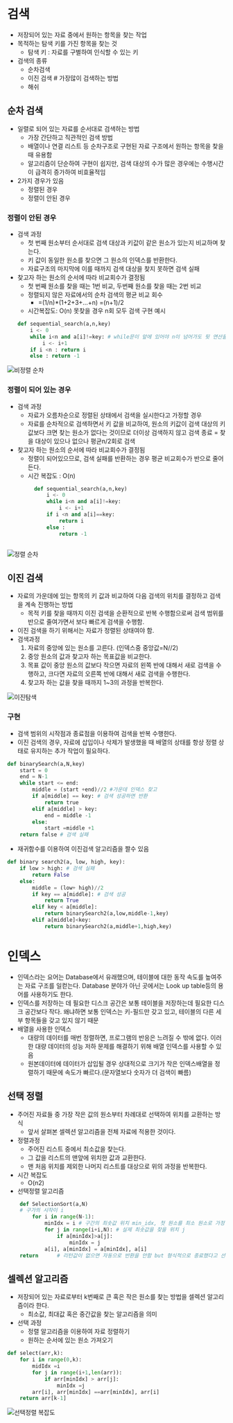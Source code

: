 # 검색
* 저장되어 있는 자료 중에서 원하는 항목을 찾는 작업
* 목적하는 탐색 키를 가진 항목을 찾는 것
    * 탐색 키 : 자료를 구별하여 인식할 수 있는 키
* 검색의 종류
    * 순차검색
    * 이진 검색 # 가장많이 검색하는 방법
    * 해쉬
## 순차 검색
* 일렬로 되어 있는 자료를 순서대로 검색하는 방법
    * 가장 간단하고 직관적인 검색 방법
    * 배열이나 연결 리스트 등 순차구조로 구현된 자료 구조에서 원하는 항목을 찾을 때 유용함
    * 알고리즘이 단순하여 구현이 쉽지만, 검색 대상의 수가 많은 경우에는 수행시간이 급격히 증가하여 비효율적임
* 2가지 경우가 있음
    * 정렬된 경우
    * 정렬이 안된 경우

### 정렬이 안된 경우 
* 검색 과정
    * 첫 번째 원소부터 순서대로 검색 대상과 키값이 같은 원소가 있는지 비교하며 찾는다.
    * 키 값이 동일한 원소를 찾으면 그 원소의 인덱스를 반환한다.
    * 자료구조의 마지막에 이를 때까지 검색 대상을 찾지 못하면 검색 실패
* 찾고자 하는 원소의 순서에 따라 비교회수가 결정됨
    * 첫 번째 원소를 찾을 때는 1번 비교, 두번째 원소를 찾을 때는 2번 비교
    * 정렬되지 않은 자료에서의 순차 검색의 평균 비교 회수
        * =(1/n)*(1+2+3+...+n) =(n+1)/2
    * 시간복잡도: O(n)
    못찾을 경우 n회 모두 검색
    구현 예시
    ```py
    def sequential_search(a,n,key)
        i <- 0
        while i<n and a[i]!=key: # while문이 앞에 있어야 n이 넘어가도 뒷 연산을 진행하지 않으므로 앞에 위치
            i <- i+1
        if i <n : return i
        else : return -1
    ```
![비정렬 순차](<이미지/240201/비정렬 순차 검색.PNG>)
### 정렬이 되어 있는 경우
* 검색 과정
    * 자료가 오름차순으로 정렬된 상태에서 검색을 실시한다고 가정할 경우
    * 자료를 순차적으로 검색하면서 키 값을 비교하여, 원소의 키값이 검색 대상의 키값보다 크면 찾는 원소가 없다는 것이므로 더이상 검색하지 않고 검색 종료  = 찾을 대상이 있으나 없으나 평균n/2회로 검색
* 찾고자 하는 원소의 순서에 따라 비교회수가 결정됨
    * 정렬이 되어있으므로, 검색 실패를 반환하는 경우 평균 비교회수가 반으로 줄어든다.
    * 시간 복잡도 : O(n)
      ```py
        def sequential_search(a,n,key)
            i <- 0
            while i<n and a[i]!=key: 
                i <- i+1
            if i <n and a[i]==key: 
                return i
            else :
                return -1
    ```
![정렬 순차](<이미지/240201/정렬 순차 검색.PNG>)
## 이진 검색
* 자료의 가운데에 있는 항목의 키 값과 비교하여 다음 검색의 위치를 결정하고 검색을 계속 진행하는 방법
    * 목적 키를 찾을 때까지 이진 검색을 순환적으로 반복 수행함으로써 검색 범위를 반으로 줄여가면서 보다 빠르게 검색을 수행함.
* 이진 검색을 하기 위해서는 자료가 정렬된 상태여야 함.
* 검색과정
    1. 자료의 중앙에 있는 원소를 고른다. (인덱스중 중앙값=N//2)
    2. 중앙 원소의 값과 찾고자 하는 목표값을 비교한다.
    3. 목표 값이 중앙 원소의 값보다 작으면 자료의 왼쪽 반에 대해서 새로 검색을 수행하고, 크다면 자료의 오른쪽 반에 대해서 새로 검색을 수행한다.
    4. 찾고자 하는 값을 찾을 때까지 1~3의 과정을 반복한다.

![이진탐색](이미지/240201/이진탐색.PNG)

### 구현
* 검색 범위의 시작점과 종료점을 이용하여 검색을 반복 수행한다.
* 이진 검색의 경우, 자료에 삽입이나 삭제가 발생했을 때 배열의 상태를 항상 정렬 상태로 유지하는 추가 작업이 필요하다.

```py
def binarySearch(a,N,key)
    start = 0
    end = N-1
    while start <= end:
        middle = (start +end)//2 #가운데 인덱스 찾고
        if a[middle] == key: # 검색 성공하면 반환
            return true
        elif a[middle] > key:
            end = middle -1
        else:
            start =middle +1
    return false # 검색 실패
```
* 재귀함수를 이용하여 이진검색 알고리즘을 짤수 있음
```py
def binary search2(a, low, high, key):
    if low > high: # 검색 실패
        return False
    else:
        middle = (low+ high)//2
        if key == a[middle]: # 검색 성공
            return True
        elif key < a[middle]:
            return binarySearch2(a,low,middle-1,key)
        elif a[middle]<key:
            return binarySearch2(a,middle+1,high,key)

```
# 인덱스
* 인덱스라는 요어는 Database에서 유래했으며, 테이블에 대한 동작 속도를 높여주는 자료 구조를 일컫는다. Database 분야가 아닌 곳에서는 Look up table등의 용어를 사용하기도 한다.
* 인덱스를 저장하는 데 필요한 디스크 공간은 보통 테이블을 저장하는데 필요한 디스크 공간보다 작다. 왜냐하면 보통 인덱스는 키-필드만 갖고 있고, 테이블의 다른 세부 항목들을 갖고 있지 않기 때문
* 배열을 사용한 인덱스
    * 대량의 데이터를 매번 정렬하면, 프로그램의 반응은 느려질 수 밖에 없다. 이러한 대량 데이터의 성능 저하 문제를 해결하기 위해 배열 인덱스를 사용할 수 있음
    * 원본데이터에 데이터가 삽입될 경우 상대적으로 크기가 작은 인덱스배열을 정렬하기 때문에 속도가 빠르다.(문자열보다 숫자가 더 검색이 빠름)

## 선택 정렬
* 주어진 자료들 중 가장 작은 값의 원소부터 차례대로 선택하여 위치를 교환하는 방식
    * 앞서 살펴본 셀렉션 알고리즘을 전체 자료에 적용한 것이다.
* 정렬과정
    * 주어진 리스트 중에서 최소값을 찾는다.
    * 그 값을 리스트의 맨앞에 위치한 값과 교환한다.
    * 맨 처음 위치를 제외한 나머지 리스트를 대상으로 위의 과정을 반복한다.
* 시간 복잡도
    * O(n2)
* 선택정렬 알고리즘
```py
    def SelectionSort(a,N)
    # 구가의 시작이 i
        for i in range(N-1):
            minIdx = i # 구간의 최솟값 위치 min_idx, 첫 원소를 최소 원소로 가정
            for j in range(i+i,N): # 실제 최솟값을 찾을 위치 j
                if a[minIdx]>a[j]:
                    minIdx = j
            a[i], a[minIdx] = a[minIdx], a[i]
    return      # 리턴값이 없으면 자동으로 반환을 안함 but 형식적으로 종료했다고 선언
```

## 셀렉션 알고리즘
* 저장되어 있는 자료로부터 k번째로 큰 혹은 작은 원소를 찾는 방법을 셀렉션 알고리즘이라 한다.
    * 최소값, 최대값 혹은 중간값을 찾는 알고리즘을 의미
* 선택 과정
    * 정렬 알고리즘을 이용하여 자료 정렬하기
    * 원하는 순서에 있는 원소 가져오기
```py
def select(arr,k):
    for i in range(0,k):
        midIdx =i
        for j in range(i+1,len(arr)):
            if arr[minIdx] > arr[j]:
                minIdx =j
        arr[i], arr[minIdx] ==arr[minIdx], arr[i]
    return arr[k-1]
```

![선택정렬 복잡도](<이미지/240201/선택정렬 복잡도.PNG>)